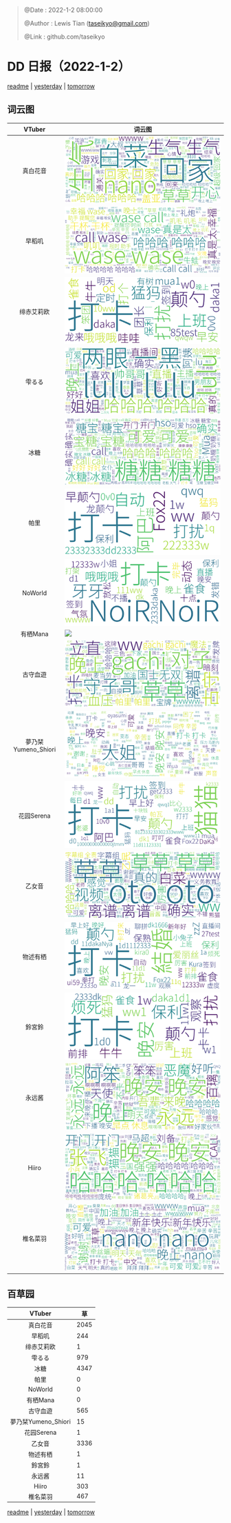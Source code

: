 > @Date    : 2022-1-2 08:00:00
>
> @Author  : Lewis Tian (taseikyo@gmail.com)
>
> @Link    : github.com/taseikyo

# DD 日报（2022-1-2）

[readme](../README.md) | [yesterday](2022-1-1.md) | [tomorrow](2022-1-3.md)

## 词云图

|VTuber|词云图|
|:-:|-|
|真白花音|![](../../images/daily/21402309_2022-1-2_purge_wordcloud.png)|
|早稻叽|![](../../images/daily/41682_2022-1-2_purge_wordcloud.png)|
|绯赤艾莉欧|![](../../images/daily/21396545_2022-1-2_purge_wordcloud.png)|
|雫るる|![](../../images/daily/21013446_2022-1-2_purge_wordcloud.png)|
|冰糖|![](../../images/daily/876396_2022-1-2_purge_wordcloud.png)|
|帕里|![](../../images/daily/4895312_2022-1-2_purge_wordcloud.png)|
|NoWorld|![](../../images/daily/21448649_2022-1-2_purge_wordcloud.png)|
|有栖Mana|![](../../images/daily/6542258_2022-1-2_purge_wordcloud.png)|
|古守血遊|![](../../images/daily/8725120_2022-1-2_purge_wordcloud.png)|
|夢乃栞Yumeno_Shiori|![](../../images/daily/14052636_2022-1-2_purge_wordcloud.png)|
|花园Serena|![](../../images/daily/14327465_2022-1-2_purge_wordcloud.png)|
|乙女音|![](../../images/daily/21320551_2022-1-2_purge_wordcloud.png)|
|物述有栖|![](../../images/daily/21449083_2022-1-2_purge_wordcloud.png)|
|鈴宮鈴|![](../../images/daily/21685677_2022-1-2_purge_wordcloud.png)|
|永远酱|![](../../images/daily/21701071_2022-1-2_purge_wordcloud.png)|
|Hiiro|![](../../images/daily/21919321_2022-1-2_purge_wordcloud.png)|
|椎名菜羽|![](../../images/daily/22347054_2022-1-2_purge_wordcloud.png)|

## 百草园

|VTuber|草|
|:-:|-|
|真白花音|2045|
|早稻叽|244|
|绯赤艾莉欧|1|
|雫るる|979|
|冰糖|4347|
|帕里|0|
|NoWorld|0|
|有栖Mana|0|
|古守血遊|565|
|夢乃栞Yumeno_Shiori|15|
|花园Serena|1|
|乙女音|3336|
|物述有栖|1|
|鈴宮鈴|1|
|永远酱|11|
|Hiiro|303|
|椎名菜羽|467|

[readme](../README.md) | [yesterday](2022-1-1.md) | [tomorrow](2022-1-3.md)

